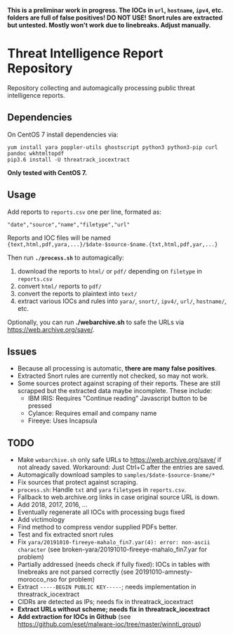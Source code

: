 **This is a preliminar work in progress. The IOCs in `url`, `hostname`, `ipv4`, etc. folders are full of false positives! DO NOT USE!**
**Snort rules are extracted but untested. Mostly won't work due to linebreaks. Adjust manually.**

# Threat Intelligence Report Repository

Repository collecting and automagically processing public threat intelligence reports.

## Dependencies

On CentOS 7 install dependencies via:

```
yum install yara poppler-utils ghostscript python3 python3-pip curl pandoc wkhtmltopdf
pip3.6 install -U threatrack_iocextract
```

**Only tested with CentOS 7.**

## Usage

Add reports to `reports.csv` one per line, formated as:

```
"date","source","name","filetype","url"
```

Reports and IOC files will be named `{text,html,pdf,yara,...}/$date-$source-$name.{txt,html,pdf,yar,...}`

Then run **`./process.sh`** to automagically:

1. download the reports to `html/` or `pdf/` depending on `filetype` in `reports.csv`
2. convert `html/` reports to `pdf/`
3. convert the reports to plaintext into `text/`
4. extract various IOCs and rules into `yara/`, `snort/`, `ipv4/`, `url/`, `hostname/`, etc.

Optionally, you can run **./webarchive.sh** to safe the URLs via <https://web.archive.org/save/>.

## Issues

- Because all processing is automatic, **there are many false positives**.
- Extracted Snort rules are currently not checked, so may not work.
- Some sources protect against scraping of their reports. These are still scrapped but the extracted data maybe incomplete. These include:
	- IBM IRIS: Requires "Continue reading" Javascript button to be pressed
	- Cylance: Requires email and company name
	- Fireeye: Uses Incapsula

## TODO

- Make `webarchive.sh` only safe URLs to <https://web.archive.org/save/> if not already saved. Workaround: Just Ctrl+C after the entries are saved.
- Automagically download samples to `samples/$date-$source-$name/*`
- Fix sources that protect against scraping.
- `process.sh`: Handle `txt` and `yara` `filetype`s in `reports.csv`.
- Fallback to web.archive.org links in case original source URL is down.
- Add 2018, 2017, 2016, ...
- Eventually regenerate all IOCs with processing bugs fixed
- Add victimology
- Find method to compress vendor supplied PDFs better.
- Test and fix extracted snort rules
- Fix `yara/20191010-fireeye-mahalo_fin7.yar(4): error: non-ascii character` (see broken-yara/20191010-fireeye-mahalo_fin7.yar for problem)
- Partially addressed (needs check if fully fixed): IOCs in tables with linebreaks are not parsed correctly (see 20191010-amnesty-morocco_nso for problem)
- Extract `-----BEGIN PUBLIC KEY-----`; needs implementation in threatrack_iocextract
- CIDRs are detected as IPs; needs fix in threatrack_iocextract
- **Extract URLs without scheme; needs fix in threatrack_iocextract**
- **Add extraction for IOCs in Github** (see <https://github.com/eset/malware-ioc/tree/master/winnti_group>)

